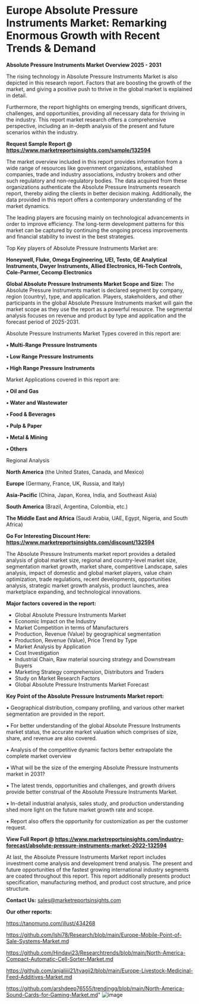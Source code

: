 # Europe Absolute Pressure Instruments Market: Remarking Enormous Growth with Recent Trends & Demand

<Strong> Absolute Pressure Instruments Market Overview 2025 - 2031</strong>

The rising technology in Absolute Pressure Instruments Market is also depicted in this research report. Factors that are boosting the growth of the market, and giving a positive push to thrive in the global market is explained in detail.

Furthermore, the report highlights on emerging trends, significant drivers, challenges, and opportunities, providing all necessary data for thriving in the industry. This report market research offers a comprehensive perspective, including an in-depth analysis of the present and future scenarios within the industry.

<strong>Request Sample Report @ <a href=https://www.marketreportsinsights.com/sample/132594>https://www.marketreportsinsights.com/sample/132594</a></strong>

The market overview included in this report provides information from a wide range of resources like government organizations, established companies, trade and industry associations, industry brokers and other such regulatory and non-regulatory bodies. The data acquired from these organizations authenticate the Absolute Pressure Instruments research report, thereby aiding the clients in better decision making. Additionally, the data provided in this report offers a contemporary understanding of the market dynamics.

The leading players are focusing mainly on technological advancements in order to improve efficiency. The long-term development patterns for this market can be captured by continuing the ongoing process improvements and financial stability to invest in the best strategies.

Top Key players of Absolute Pressure Instruments Market are:

<strong>Honeywell, Fluke, Omega Engineering, UEI, Testo, GE Analytical Instruments, Dwyer Instruments, Allied Electronics, Hi-Tech Controls, Cole-Parmer, Cecomp Electronics</strong>

<strong><b>Global Absolute Pressure Instruments Market Scope and Size:</b></strong>
The Absolute Pressure Instruments market is declared segment by company, region (country), type, and application. Players, stakeholders, and other participants in the global Absolute Pressure Instruments market will gain the market scope as they use the report as a powerful resource. The segmental analysis focuses on revenue and product by type and application and the forecast period of 2025-2031.

Absolute Pressure Instruments Market Types covered in this report are:

<strong>• Multi-Range Pressure Instruments

• Low Range Pressure Instruments

• High Range Pressure Instruments</strong>

Market Applications covered in this report are:

<strong>• Oil and Gas

• Water and Wastewater

• Food & Beverages

• Pulp & Paper

• Metal & Mining

• Others</strong> 

Regional Analysis

<strong>North America</strong> (the United States, Canada, and Mexico)

<strong>Europe</strong> (Germany, France, UK, Russia, and Italy)

<strong>Asia-Pacific</strong> (China, Japan, Korea, India, and Southeast Asia)

<strong>South America</strong> (Brazil, Argentina, Colombia, etc.)

<strong>The Middle East and Africa</strong> (Saudi Arabia, UAE, Egypt, Nigeria, and South Africa)

<strong>Go For Interesting Discount Here: <a href=https://www.marketreportsinsights.com/discount/132594>https://www.marketreportsinsights.com/discount/132594</a></strong>

The Absolute Pressure Instruments market report provides a detailed analysis of global market size, regional and country-level market size, segmentation market growth, market share, competitive Landscape, sales analysis, impact of domestic and global market players, value chain optimization, trade regulations, recent developments, opportunities analysis, strategic market growth analysis, product launches, area marketplace expanding, and technological innovations.

<strong><b>Major factors covered in the report:</b></strong>
<ul>
  <li>Global Absolute Pressure Instruments Market </li>
  <li>Economic Impact on the Industry</li>
  <li>Market Competition in terms of Manufacturers</li>
  <li>Production, Revenue (Value) by geographical segmentation</li>
  <li>Production, Revenue (Value), Price Trend by Type</li>
  <li>Market Analysis by Application</li>
  <li>Cost Investigation</li>
  <li>Industrial Chain, Raw material sourcing strategy and Downstream Buyers</li>
  <li>Marketing Strategy comprehension, Distributors and Traders</li>
  <li>Study on Market Research Factors</li>
  <li>Global Absolute Pressure Instruments Market Forecast</li>
</ul>

<strong><b>Key Point of the Absolute Pressure Instruments Market report:</b></strong>

• Geographical distribution, company profiling, and various other market segmentation are provided in the report.

• For better understanding of the global Absolute Pressure Instruments market status, the accurate market valuation which comprises of size, share, and revenue are also covered.

• Analysis of the competitive dynamic factors better extrapolate the complete market overview

• What will be the size of the emerging Absolute Pressure Instruments market in 2031?

• The latest trends, opportunities and challenges, and growth drivers provide better construal of the Absolute Pressure Instruments Market.

• In-detail industrial analysis, sales study, and production understanding shed more light on the future market growth rate and scope.

• Report also offers the opportunity for customization as per the customer request.

<strong><b>View Full Report @ <a href=https://www.marketreportsinsights.com/industry-forecast/absolute-pressure-instruments-market-2022-132594>https://www.marketreportsinsights.com/industry-forecast/absolute-pressure-instruments-market-2022-132594</a></b></strong>


At last, the Absolute Pressure Instruments Market report includes investment come analysis and development trend analysis. The present and future opportunities of the fastest growing international industry segments are coated throughout this report. This report additionally presents product specification, manufacturing method, and product cost structure, and price structure.

<strong>Contact Us:</strong>
sales@marketreportsinsights.com

<strong>Our other reports:</strong>

<a href=https://tanomuno.com/illust/434268>https://tanomuno.com/illust/434268</a>

<a href=https://github.com/Ishi78/Research/blob/main/Europe-Mobile-Point-of-Sale-Systems-Market.md>https://github.com/Ishi78/Research/blob/main/Europe-Mobile-Point-of-Sale-Systems-Market.md</a>

<a href=https://github.com/Hindavi23/Researchtrends/blob/main/North-America-Compact-Automatic-Cell-Sorter-Market.md>https://github.com/Hindavi23/Researchtrends/blob/main/North-America-Compact-Automatic-Cell-Sorter-Market.md</a>

<a href=https://github.com/anjaliiii21/tyagii2/blob/main/Europe-Livestock-Medicinal-Feed-Additives-Market.md>https://github.com/anjaliiii21/tyagii2/blob/main/Europe-Livestock-Medicinal-Feed-Additives-Market.md</a>

<a href=https://github.com/arshdeep76555/trendingg/blob/main/North-America-Sound-Cards-for-Gaming-Market.md>https://github.com/arshdeep76555/trendingg/blob/main/North-America-Sound-Cards-for-Gaming-Market.md</a>"
![image](https://github.com/user-attachments/assets/8d40452d-b1a5-4a62-a9e2-639d4d5e0961)
